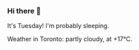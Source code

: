 ### Hi there :wave:

It's Tuesday! I'm probably sleeping.

Weather in Toronto: partly cloudy, at +17°C.
